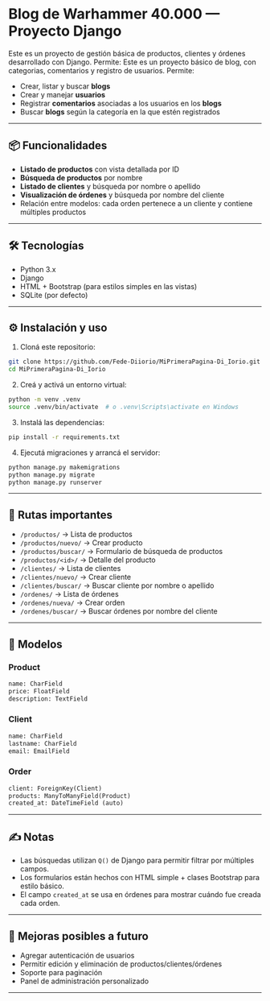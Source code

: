 # Blog de Warhammer 40.000 — Proyecto Django

Este es un proyecto de gestión básica de productos, clientes y órdenes desarrollado con Django. Permite:
Este es un proyecto básico de blog, con categorias, comentarios y registro de usuarios. Permite:

- Crear, listar y buscar **blogs**
- Crear y manejar **usuarios**
- Registrar **comentarios** asociadas a los usuarios en los **blogs**
- Buscar **blogs** según la categoría en la que estén registrados

---

## 📦 Funcionalidades

- **Listado de productos** con vista detallada por ID
- **Búsqueda de productos** por nombre
- **Listado de clientes** y búsqueda por nombre o apellido
- **Visualización de órdenes** y búsqueda por nombre del cliente
- Relación entre modelos: cada orden pertenece a un cliente y contiene múltiples productos

---

## 🛠️ Tecnologías

- Python 3.x
- Django
- HTML + Bootstrap (para estilos simples en las vistas)
- SQLite (por defecto)

---

## ⚙️ Instalación y uso

1. Cloná este repositorio:

```bash
git clone https://github.com/Fede-Diiorio/MiPrimeraPagina-Di_Iorio.git
cd MiPrimeraPagina-Di_Iorio
```

2. Creá y activá un entorno virtual:

```bash
python -m venv .venv
source .venv/bin/activate  # o .venv\Scripts\activate en Windows
```

3. Instalá las dependencias:

```bash
pip install -r requirements.txt
```

4. Ejecutá migraciones y arrancá el servidor:

```bash
python manage.py makemigrations
python manage.py migrate
python manage.py runserver
```

---

## 📄 Rutas importantes

- `/productos/` → Lista de productos
- `/productos/nuevo/` → Crear producto
- `/productos/buscar/` → Formulario de búsqueda de productos
- `/productos/<id>/` → Detalle del producto
- `/clientes/` → Lista de clientes
- `/clientes/nuevo/` → Crear cliente
- `/clientes/buscar/` → Buscar cliente por nombre o apellido
- `/ordenes/` → Lista de órdenes
- `/ordenes/nueva/` → Crear orden
- `/ordenes/buscar/` → Buscar órdenes por nombre del cliente

---

## 🧩 Modelos

### Product

```python
name: CharField
price: FloatField
description: TextField
```

### Client

```python
name: CharField
lastname: CharField
email: EmailField
```

### Order

```python
client: ForeignKey(Client)
products: ManyToManyField(Product)
created_at: DateTimeField (auto)
```

---

## ✍️ Notas

- Las búsquedas utilizan `Q()` de Django para permitir filtrar por múltiples campos.
- Los formularios están hechos con HTML simple + clases Bootstrap para estilo básico.
- El campo `created_at` se usa en órdenes para mostrar cuándo fue creada cada orden.

---

## 🚀 Mejoras posibles a futuro

- Agregar autenticación de usuarios
- Permitir edición y eliminación de productos/clientes/órdenes
- Soporte para paginación
- Panel de administración personalizado

---
